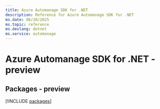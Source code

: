 ```yaml
---
title: Azure Automanage SDK for .NET
description: Reference for Azure Automanage SDK for .NET
ms.date: 08/20/2025
ms.topic: reference
ms.devlang: dotnet
ms.service: automanage
---
```

# Azure Automanage SDK for .NET - preview
## Packages - preview
[!INCLUDE [packages](automanage-index.md)]